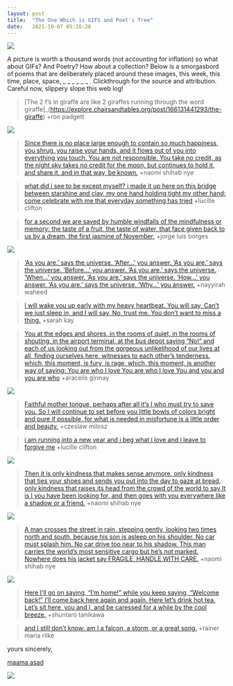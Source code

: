 ```yaml
---
layout: post
title:  "The One Which is GIFS and Poet's Tree"
date:   2021-10-07 05:16:26
---
```


![](/assets/images/06-20211007_052804-the-one-that-is-a-continuation-of-a-series.gif)

A picture is worth a thousand words (not accounting for inflation) so what about GIFs? And Poetry? How about a collection? Below is a smorgasbord of poems that are deliberately placed around these images, this week, this time, place, space, _ _ _ _ _ _ . Clickthrough for the source and attribution. Careful now, slippery slope this web log! 

>[The 2 f’s
in giraffe
are like
2 giraffes
running through
the word giraffe]_(https://explore.chairsandtables.org/post/166131441293/the-giraffe) +ron padgett

![](/assets/images/06-20211007_052249(0)-the-one-that-is-a-walk.gif)

>[Since there is no place large enough
to contain so much happiness,
you shrug, you raise your hands, and it flows out of you
into everything you touch. You are not responsible.
You take no credit, as the night sky takes no credit
for the moon, but continues to hold it, and share it,
and in that way, be known.](https://explore.chairsandtables.org/post/137235427836/so-much-happiness) +naomi shihab nye 

>[what did i see to be except myself?
i made it up
here on this bridge between
starshine and clay,
my one hand holding tight
my other hand; come celebrate
with me that everyday
something has tried](https://explore.chairsandtables.org/post/174886925355/wont-you-celebrate-with-me) +lucille clifton

>[for a second we are saved
by humble windfalls
of the mindfulness or memory:
the taste of a fruit, the taste of water,
that face given back to us by a dream,
the first jasmine of November,](https://explore.chairsandtables.org/post/175402869578/when-sorrow-lays-us-low) +jorge luis borges

![](/assets/images/06-20211007_051332-the-one-where-the-light-hugs-felix.jpg)

>[‘As you are.’ says the universe.
‘After…’ you answer.
‘As you are.’ says the universe.
‘Before…’ you answer.
‘As you are.’ says the universe.
‘When…’ you answer.
‘As you are.’ says the universe.
‘How…’ you answer.
‘As you are.’ says the universe.
‘Why…’ you answer.](https://explore.chairsandtables.org/post/175955283048/as-you-are) +nayyirah waheed

>[I will wake you up early
with my heavy heartbeat.
You will say, Can’t we just sleep in, and I will say,
No, trust me. You don’t want to miss a thing.](https://explore.chairsandtables.org/post/176482056478/love-poem-137) +sarah kay

>[You at the edges and shores, 
in the rooms of quiet, 
in the rooms of shouting, 
in the airport terminal, at the bus depot saying 
“No!” and each of us looking out from the 
gorgeous unlikelihood of our lives at all, 
finding ourselves here, witnesses to each other’s tenderness, 
which, this moment, is fury, is rage, which, this moment, is another way of saying:
You are who I love   You are who I love  You and you and you are who](https://explore.chairsandtables.org/post/178246864278/you-are-who-i-love) +aracelis girmay


![](/assets/images/06-20211007_104643-the-one-which-paints-us-somehow-perceptual.gif)

>[Faithful mother tongue,
perhaps after all it’s I who must try to save you.
So I will continue to set before you little bowls of colors
bright and pure if possible,
for what is needed in misfortune is a little order and beauty.](https://explore.chairsandtables.org/post/186533696743/my-faithful-mother-tongue) +czeslaw milosz

>[i am running into a new year
and i beg what i love and
i leave to forgive me](https://explore.chairsandtables.org/post/190418215248/i-am-running-into-a-new-year) +lucille clifton

![](/assets/images/06-20211007_140417-the-one-where-we-test-drive-the-stroller.gif)

>[Then it is only kindness that makes sense anymore,
only kindness that ties your shoes
and sends you out into the day to gaze at bread,
only kindness that raises its head
from the crowd of the world to say
It is I you have been looking for,
and then goes with you everywhere
like a shadow or a friend.](https://explore.chairsandtables.org/post/165191892238/kindness) +naomi shihab nye

![](/assets/images/06-20211007_142632-the-one-where-we-bring-dad-flowers.gif)

>[A man crosses the street in rain,
stepping gently, looking two times north and south,
because his son is asleep on his shoulder.
No car must splash him.
No car drive too near to his shadow.
This man carries the world’s most sensitive cargo
but he’s not marked.
Nowhere does his jacket say FRAGILE,
HANDLE WITH CARE.](https://explore.chairsandtables.org/post/148202590405/shoulders) +naomi shihab nye

![](/assets/images/06-20211007_145626-the-one-with-the-maama-the-bhaanja-the-noodles.jpg)

>[Here I’ll go on saying, “I’m home!”
while you keep saying, “Welcome back!”
I’ll come back here again and again.
Here let’s drink hot tea.
Let’s sit here, you and I, and be caressed for a while
by the cool breeze.](https://explore.chairsandtables.org/post/130808702714/a-picnic-on-the-earth) +shuntaro tanikawa

>[and I still don’t know: am I a falcon,
a storm, or a great song.](https://explore.chairsandtables.org/post/162650740888/widening-circles) +rainer maria rilke

yours sincerely, 

[maama asad](https://www.felixkhaledbarr.com/2021/10/04/the-one-where-maama-visits.html)

![](/assets/images/06-20211007_055127-the-portraits-of-these-peeps.gif)
